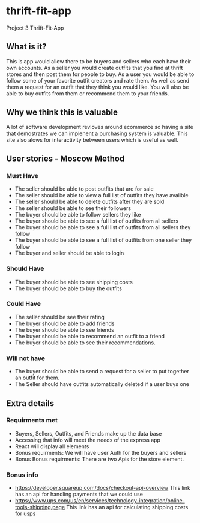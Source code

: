 # thrift-fit-app
Project 3 Thrift-Fit-App

## What is it?
This is app would allow there to be buyers and sellers who each have their own accounts. As a seller you would create outfits that you find at thrift stores and then post them for people to buy. As a user you would be able to follow some of your favorite outfit creators and rate them. As well as send them a request for an outfit that they think you would like. You will also be able to buy outfits from them or recommend them to your friends.

## Why we think this is valuable
A lot of software development revloves around ecommerce so having a site that demostrates we can implenent a purchasing system is valuable. This site also alows for interactivity between users which is useful as well.

## User stories - Moscow Method
  ### Must Have
   - The seller should be able to post outfits that are for sale
   - The seller should be able to view a full list of outfits they have availble
   - The seller should be able to delete outfits after they are sold
   - The seller should be able to see their followers
   - The buyer should be able to follow sellers they like
   - The buyer should be able to see a full list of outfits from all sellers
   - The buyer should be able to see a full list of outfits from all sellers they follow
   - The buyer should be able to see a full list of outfits from one seller they follow
   - The buyer and seller should be able to login
    
  ### Should Have
   - The buyer should be able to see shipping costs
   - The buyer should be able to buy the outfits
    
  ### Could Have
   - The seller should be see their rating
   - The buyer should be able to add friends
   - The buyer should be able to see friends
   - The buyer should be able to recommend an outfit to a friend
   - The buyer should be able to see their recommendations.
    
  ### Will not have
  - The buyer should be able to send a request for a seller to put together an outfit for them.
  - The Seller should have outfits automatically deleted if a user buys one

## Extra details
  ### Requirments met
   - Buyers, Sellers, Outfits, and Friends make up the data base
   - Accessing that info will meet the needs of the express app
   - React will display all elements
   - Bonus requirments: We will have user Auth for the buyers and sellers
   - Bonus Bonus requirments: There are two Apis for the store element.

  ### Bonus info
   - https://developer.squareup.com/docs/checkout-api-overview This link has an api for handling payments that we could use
   - https://www.ups.com/us/en/services/technology-integration/online-tools-shipping.page This link has an api for calculating shipping costs for usps
